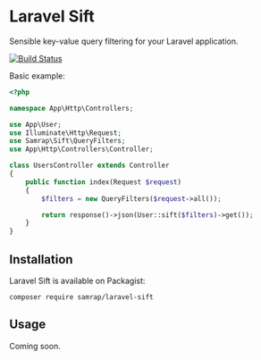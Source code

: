 # Laravel Sift

Sensible key-value query filtering for your Laravel application.

[![Build Status](https://travis-ci.org/samrap/laravel-sift.svg?branch=master)](https://travis-ci.org/samrap/laravel-sift)

Basic example:

```php
<?php

namespace App\Http\Controllers;

use App\User;
use Illuminate\Http\Request;
use Samrap\Sift\QueryFilters;
use App\Http\Controllers\Controller;

class UsersController extends Controller
{
    public function index(Request $request)
    {
        $filters = new QueryFilters($request->all());

        return response()->json(User::sift($filters)->get());
    }
}

```

## Installation

Laravel Sift is available on Packagist:

```
composer require samrap/laravel-sift
```

## Usage

Coming soon.
